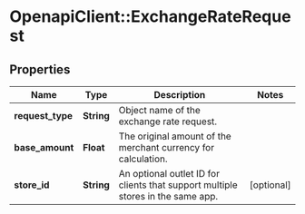 # OpenapiClient::ExchangeRateRequest

## Properties
Name | Type | Description | Notes
------------ | ------------- | ------------- | -------------
**request_type** | **String** | Object name of the exchange rate request. | 
**base_amount** | **Float** | The original amount of the merchant currency for calculation. | 
**store_id** | **String** | An optional outlet ID for clients that support multiple stores in the same app. | [optional] 


